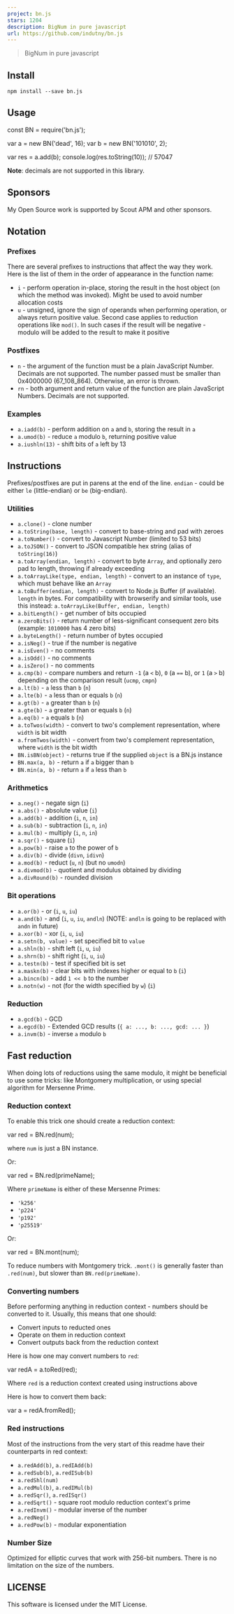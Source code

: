 ```yaml
---
project: bn.js
stars: 1204
description: BigNum in pure javascript
url: https://github.com/indutny/bn.js
---
```


> BigNum in pure javascript

Install
-------

`npm install --save bn.js`

Usage
-----

const BN \= require('bn.js');

var a \= new BN('dead', 16);
var b \= new BN('101010', 2);

var res \= a.add(b);
console.log(res.toString(10));  // 57047

**Note**: decimals are not supported in this library.

Sponsors
--------

My Open Source work is supported by Scout APM and other sponsors.

Notation
--------

### Prefixes

There are several prefixes to instructions that affect the way they work. Here is the list of them in the order of appearance in the function name:

-   `i` - perform operation in-place, storing the result in the host object (on which the method was invoked). Might be used to avoid number allocation costs
-   `u` - unsigned, ignore the sign of operands when performing operation, or always return positive value. Second case applies to reduction operations like `mod()`. In such cases if the result will be negative - modulo will be added to the result to make it positive

### Postfixes

-   `n` - the argument of the function must be a plain JavaScript Number. Decimals are not supported. The number passed must be smaller than 0x4000000 (67\_108\_864). Otherwise, an error is thrown.
-   `rn` - both argument and return value of the function are plain JavaScript Numbers. Decimals are not supported.

### Examples

-   `a.iadd(b)` - perform addition on `a` and `b`, storing the result in `a`
-   `a.umod(b)` - reduce `a` modulo `b`, returning positive value
-   `a.iushln(13)` - shift bits of `a` left by 13

Instructions
------------

Prefixes/postfixes are put in parens at the end of the line. `endian` - could be either `le` (little-endian) or `be` (big-endian).

### Utilities

-   `a.clone()` - clone number
-   `a.toString(base, length)` - convert to base-string and pad with zeroes
-   `a.toNumber()` - convert to Javascript Number (limited to 53 bits)
-   `a.toJSON()` - convert to JSON compatible hex string (alias of `toString(16)`)
-   `a.toArray(endian, length)` - convert to byte `Array`, and optionally zero pad to length, throwing if already exceeding
-   `a.toArrayLike(type, endian, length)` - convert to an instance of `type`, which must behave like an `Array`
-   `a.toBuffer(endian, length)` - convert to Node.js Buffer (if available). `length` in bytes. For compatibility with browserify and similar tools, use this instead: `a.toArrayLike(Buffer, endian, length)`
-   `a.bitLength()` - get number of bits occupied
-   `a.zeroBits()` - return number of less-significant consequent zero bits (example: `1010000` has 4 zero bits)
-   `a.byteLength()` - return number of bytes occupied
-   `a.isNeg()` - true if the number is negative
-   `a.isEven()` - no comments
-   `a.isOdd()` - no comments
-   `a.isZero()` - no comments
-   `a.cmp(b)` - compare numbers and return `-1` (a `<` b), `0` (a `==` b), or `1` (a `>` b) depending on the comparison result (`ucmp`, `cmpn`)
-   `a.lt(b)` - `a` less than `b` (`n`)
-   `a.lte(b)` - `a` less than or equals `b` (`n`)
-   `a.gt(b)` - `a` greater than `b` (`n`)
-   `a.gte(b)` - `a` greater than or equals `b` (`n`)
-   `a.eq(b)` - `a` equals `b` (`n`)
-   `a.toTwos(width)` - convert to two's complement representation, where `width` is bit width
-   `a.fromTwos(width)` - convert from two's complement representation, where `width` is the bit width
-   `BN.isBN(object)` - returns true if the supplied `object` is a BN.js instance
-   `BN.max(a, b)` - return `a` if `a` bigger than `b`
-   `BN.min(a, b)` - return `a` if `a` less than `b`

### Arithmetics

-   `a.neg()` - negate sign (`i`)
-   `a.abs()` - absolute value (`i`)
-   `a.add(b)` - addition (`i`, `n`, `in`)
-   `a.sub(b)` - subtraction (`i`, `n`, `in`)
-   `a.mul(b)` - multiply (`i`, `n`, `in`)
-   `a.sqr()` - square (`i`)
-   `a.pow(b)` - raise `a` to the power of `b`
-   `a.div(b)` - divide (`divn`, `idivn`)
-   `a.mod(b)` - reduct (`u`, `n`) (but no `umodn`)
-   `a.divmod(b)` - quotient and modulus obtained by dividing
-   `a.divRound(b)` - rounded division

### Bit operations

-   `a.or(b)` - or (`i`, `u`, `iu`)
-   `a.and(b)` - and (`i`, `u`, `iu`, `andln`) (NOTE: `andln` is going to be replaced with `andn` in future)
-   `a.xor(b)` - xor (`i`, `u`, `iu`)
-   `a.setn(b, value)` - set specified bit to `value`
-   `a.shln(b)` - shift left (`i`, `u`, `iu`)
-   `a.shrn(b)` - shift right (`i`, `u`, `iu`)
-   `a.testn(b)` - test if specified bit is set
-   `a.maskn(b)` - clear bits with indexes higher or equal to `b` (`i`)
-   `a.bincn(b)` - add `1 << b` to the number
-   `a.notn(w)` - not (for the width specified by `w`) (`i`)

### Reduction

-   `a.gcd(b)` - GCD
-   `a.egcd(b)` - Extended GCD results (`{ a: ..., b: ..., gcd: ... }`)
-   `a.invm(b)` - inverse `a` modulo `b`

Fast reduction
--------------

When doing lots of reductions using the same modulo, it might be beneficial to use some tricks: like Montgomery multiplication, or using special algorithm for Mersenne Prime.

### Reduction context

To enable this trick one should create a reduction context:

var red \= BN.red(num);

where `num` is just a BN instance.

Or:

var red \= BN.red(primeName);

Where `primeName` is either of these Mersenne Primes:

-   `'k256'`
-   `'p224'`
-   `'p192'`
-   `'p25519'`

Or:

var red \= BN.mont(num);

To reduce numbers with Montgomery trick. `.mont()` is generally faster than `.red(num)`, but slower than `BN.red(primeName)`.

### Converting numbers

Before performing anything in reduction context - numbers should be converted to it. Usually, this means that one should:

-   Convert inputs to reducted ones
-   Operate on them in reduction context
-   Convert outputs back from the reduction context

Here is how one may convert numbers to `red`:

var redA \= a.toRed(red);

Where `red` is a reduction context created using instructions above

Here is how to convert them back:

var a \= redA.fromRed();

### Red instructions

Most of the instructions from the very start of this readme have their counterparts in red context:

-   `a.redAdd(b)`, `a.redIAdd(b)`
-   `a.redSub(b)`, `a.redISub(b)`
-   `a.redShl(num)`
-   `a.redMul(b)`, `a.redIMul(b)`
-   `a.redSqr()`, `a.redISqr()`
-   `a.redSqrt()` - square root modulo reduction context's prime
-   `a.redInvm()` - modular inverse of the number
-   `a.redNeg()`
-   `a.redPow(b)` - modular exponentiation

### Number Size

Optimized for elliptic curves that work with 256-bit numbers. There is no limitation on the size of the numbers.

LICENSE
-------

This software is licensed under the MIT License.
